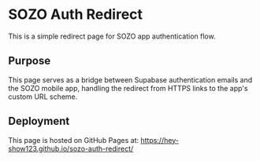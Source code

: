 # SOZO Auth Redirect

This is a simple redirect page for SOZO app authentication flow.

## Purpose

This page serves as a bridge between Supabase authentication emails and the SOZO mobile app, handling the redirect from HTTPS links to the app's custom URL scheme.

## Deployment

This page is hosted on GitHub Pages at: https://hey-show123.github.io/sozo-auth-redirect/